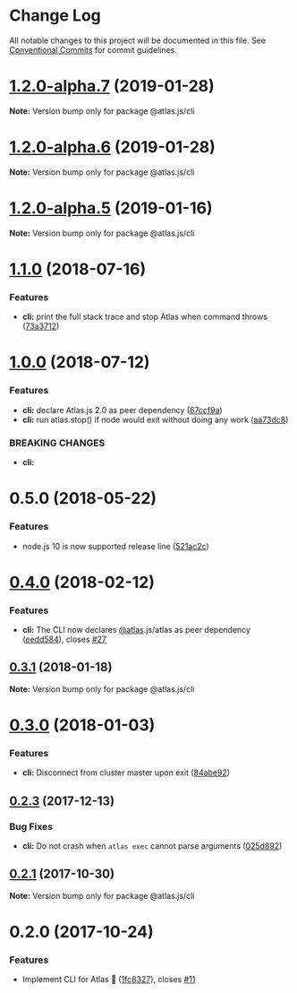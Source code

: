 # Change Log

All notable changes to this project will be documented in this file.
See [Conventional Commits](https://conventionalcommits.org) for commit guidelines.

# [1.2.0-alpha.7](https://github.com/strvcom/atlas.js/compare/@atlas.js/cli@1.2.0-alpha.6...@atlas.js/cli@1.2.0-alpha.7) (2019-01-28)

**Note:** Version bump only for package @atlas.js/cli





# [1.2.0-alpha.6](https://github.com/strvcom/atlas.js/compare/@atlas.js/cli@1.2.0-alpha.5...@atlas.js/cli@1.2.0-alpha.6) (2019-01-28)

**Note:** Version bump only for package @atlas.js/cli





# [1.2.0-alpha.5](https://github.com/strvcom/atlas.js/compare/@atlas.js/cli@1.2.0-alpha.4...@atlas.js/cli@1.2.0-alpha.5) (2019-01-16)

**Note:** Version bump only for package @atlas.js/cli





<a name="1.1.0"></a>
# [1.1.0](https://github.com/strvcom/atlas.js/compare/@atlas.js/cli@1.0.0...@atlas.js/cli@1.1.0) (2018-07-16)


### Features

* **cli:** print the full stack trace and stop Atlas when command throws ([73a3712](https://github.com/strvcom/atlas.js/commit/73a3712))




<a name="1.0.0"></a>
# [1.0.0](https://github.com/strvcom/atlas.js/compare/@atlas.js/cli@0.5.0...@atlas.js/cli@1.0.0) (2018-07-12)


### Features

* **cli:** declare Atlas.js 2.0 as peer dependency ([67ccf9a](https://github.com/strvcom/atlas.js/commit/67ccf9a))
* **cli:** run atlas.stop() if node would exit without doing any work ([aa73dc8](https://github.com/strvcom/atlas.js/commit/aa73dc8))


### BREAKING CHANGES

* **cli:** 




<a name="0.5.0"></a>
# 0.5.0 (2018-05-22)


### Features

* node.js 10 is now supported release line ([521ac2c](https://github.com/strvcom/atlas.js/commit/521ac2c))




<a name="0.4.0"></a>
# [0.4.0](https://github.com/strvcom/atlas.js/compare/@atlas.js/cli@0.3.1...@atlas.js/cli@0.4.0) (2018-02-12)


### Features

* **cli:** The CLI now declares [@atlas](https://github.com/atlas).js/atlas as peer dependency ([eedd584](https://github.com/strvcom/atlas.js/commit/eedd584)), closes [#27](https://github.com/strvcom/atlas.js/issues/27)




<a name="0.3.1"></a>
## [0.3.1](https://github.com/strvcom/atlas.js/compare/@atlas.js/cli@0.3.0...@atlas.js/cli@0.3.1) (2018-01-18)




**Note:** Version bump only for package @atlas.js/cli

<a name="0.3.0"></a>
# [0.3.0](https://github.com/strvcom/atlas.js/compare/@atlas.js/cli@0.2.3...@atlas.js/cli@0.3.0) (2018-01-03)


### Features

* **cli:** Disconnect from cluster master upon exit ([84abe92](https://github.com/strvcom/atlas.js/commit/84abe92))




<a name="0.2.3"></a>
## [0.2.3](https://github.com/strvcom/atlas.js/compare/@atlas.js/cli@0.2.2...@atlas.js/cli@0.2.3) (2017-12-13)


### Bug Fixes

* **cli:** Do not crash when `atlas exec` cannot parse arguments ([025d892](https://github.com/strvcom/atlas.js/commit/025d892))




<a name="0.2.1"></a>
## [0.2.1](https://github.com/strvcom/atlas.js/compare/@atlas.js/cli@0.2.0...@atlas.js/cli@0.2.1) (2017-10-30)




**Note:** Version bump only for package @atlas.js/cli

<a name="0.2.0"></a>
# 0.2.0 (2017-10-24)


### Features

* Implement CLI for Atlas 🎉 ([1fc8327](https://github.com/strvcom/atlas.js/commit/1fc8327)), closes [#11](https://github.com/strvcom/atlas.js/issues/11)

